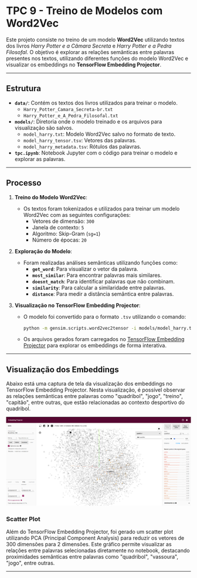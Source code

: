 # TPC 9 - Treino de Modelos com Word2Vec

Este projeto consiste no treino de um modelo **Word2Vec** utilizando textos 
dos livros *Harry Potter e a Câmara Secreta* e *Harry Potter e a Pedra Filosofal*. 
O objetivo é explorar as relações semânticas entre palavras presentes nos textos, 
utilizando diferentes funções do modelo Word2Vec e visualizar os embeddings no **TensorFlow Embedding Projector**.

---

## Estrutura

- **`data/`**: Contém os textos dos livros utilizados para treinar o modelo.
  - `Harry_Potter_Camara_Secreta-br.txt`
  - `Harry_Potter_e_A_Pedra_Filosofal.txt`
- **`models/`**: Diretoria onde o modelo treinado e os arquivos para visualização são salvos.
  - `model_harry.txt`: Modelo Word2Vec salvo no formato de texto.
  - `model_harry_tensor.tsv`: Vetores das palavras.
  - `model_harry_metadata.tsv`: Rótulos das palavras.
- **`tpc.ipynb`**: Notebook Jupyter com o código para treinar o modelo e explorar as palavras.

---

## Processo

1. **Treino do Modelo Word2Vec**:
   - Os textos foram tokenizados e utilizados para treinar um modelo Word2Vec com as seguintes configurações:
     - Vetores de dimensão: `300`
     - Janela de contexto: `5`
     - Algoritmo: Skip-Gram (`sg=1`)
     - Número de épocas: `20`

2. **Exploração do Modelo**:
   - Foram realizadas análises semânticas utilizando funções como:
     - **`get_word`**: Para visualizar o vetor da palavra.
     - **`most_similar`**: Para encontrar palavras mais similares.
     - **`doesnt_match`**: Para identificar palavras que não combinam.
     - **`similarity`**: Para calcular a similaridade entre palavras.
     - **`distance`**: Para medir a distância semântica entre palavras.

3. **Visualização no TensorFlow Embedding Projector**:
   - O modelo foi convertido para o formato `.tsv` utilizando o comando:
     ```bash
     python -m gensim.scripts.word2vec2tensor -i models/model_harry.txt -o model_harry
     ```
   - Os arquivos gerados foram carregados no [TensorFlow Embedding Projector](https://projector.tensorflow.org) 
para explorar os embeddings de forma interativa.

---

## Visualização dos Embeddings

Abaixo está uma captura de tela da visualização dos embeddings no TensorFlow Embedding Projector. 
Nesta visualização, é possível observar as relações semânticas entre palavras como "quadribol", 
"jogo", "treino", "capitão", entre outras, que estão relacionadas ao contexto desportivo do quadribol.

![Visualização dos Embeddings](embedding_projector.png)


### Scatter Plot
Além do TensorFlow Embedding Projector, foi gerado um scatter plot utilizando PCA (Principal Component Analysis) 
para reduzir os vetores de 300 dimensões para 2 dimensões. Este gráfico permite visualizar as relações 
entre palavras selecionadas diretamente no notebook, destacando proximidades semânticas entre palavras como 
"quadribol", "vassoura", "jogo", entre outras.

---